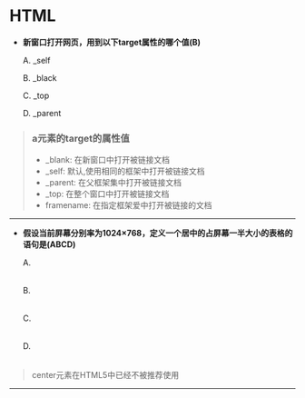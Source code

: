 HTML
=======================

* __新窗口打开网页，用到以下target属性的哪个值(B)__

  A. _self

  B. _black

  C. _top

  D. _parent

> ### a元素的target的属性值 ###
> * _blank: 在新窗口中打开被链接文档
> * _self: 默认,使用相同的框架中打开被链接文档
> * _parent: 在父框架集中打开被链接文档
> * _top: 在整个窗口中打开被链接文档
> * framename: 在指定框架爱中打开被链接的文档

- - - - -

* __假设当前屏幕分别率为1024×768，定义一个居中的占屏幕一半大小的表格的语句是(ABCD)__

  A. <TABLE ALIGN=”CENTER” WIDTH=”50%”></TABLE>

  B. <TABLE ALIGN=”CENTER” WIDTH=”512″></TABLE>

  C. <DIV ALIGN=”CENTER”><TABLE WIDTH=”512″></TABLE></DIV>

  D. <CENTER><TABLE WIDTH=”50%”></TABLE></CENTER>

> center元素在HTML5中已经不被推荐使用

- - - - - 

